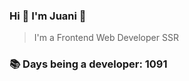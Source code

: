 ### Hi 👋 I&#39;m Juani 🦁

> I&#39;m a Frontend Web Developer SSR

### 📚 Days being a developer: 1091
